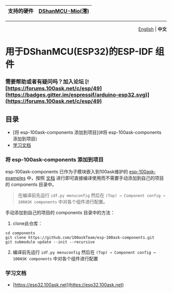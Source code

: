 | 支持的硬件 | [DShanMCU-Mio(澪)](https://forums.100ask.net/c/esp/esp32s3/50) |
| ----------------- | ------------ |

---
<p align="right">
  <a href="../README.md">English</a>  |  <b>中文</b></a>
</p>

# 用于DShanMCU(ESP32)的ESP-IDF 组件

### 需要帮助或者有疑问吗？加入论坛 [![https://forums.100ask.net/c/esp/49](https://badges.gitter.im/espressif/arduino-esp32.svg)](https://forums.100ask.net/c/esp/49)

## 目录

  - [将 esp-100ask-components  添加到项目](#将 esp-100ask-components  添加到项目)
  - [学习文档](#学习文档)

### 将 esp-100ask-components  添加到项目

esp-100ask-components  已作为子模块嵌入到100ask维护的 [esp-100ask-examples](https://github.com/100askTeam/esp-100ask-examples) 中，按照 [文档](https://esp32.100ask.net/#/DShanMCU-Mio/ESP-IDF/chapter1) 进行即可直接编译使用而不需要手动添加到自己的项目的 components 目录中。

> 在编译前先运行 `idf.py menuconfig` 然后在 `(Top) → Component config → 100ASK components` 中对各个组件进行配置。


手动添加到自己的项目的 components 目录中的方法：

1. clone此仓库：

```shell
cd components
git clone https://github.com/100askTeam/esp-100ask-components.git
git submodule update --init --recursive
```

2. 编译前先运行 `idf.py menuconfig` 然后在 `(Top) → Component config → 100ASK components` 中对各个组件进行配置


### 学习文档

  - [https://esp32.100ask.net](https://esp32.100ask.net)
